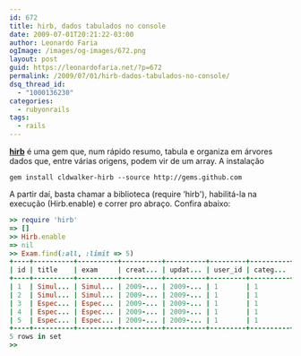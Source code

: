 ```yaml
---
id: 672
title: hirb, dados tabulados no console
date: 2009-07-01T20:21:22-03:00
author: Leonardo Faria
ogImage: /images/og-images/672.png
layout: post
guid: https://leonardofaria.net/?p=672
permalink: /2009/07/01/hirb-dados-tabulados-no-console/
dsq_thread_id:
  - "1000136230"
categories:
  - rubyonrails
tags:
  - rails
---
```

[**hirb**](http://tagaholic.me/hirb/) é uma gem que, num rápido resumo, tabula e organiza em árvores dados que, entre várias origens, podem vir de um array. A instalação

```shell
gem install cldwalker-hirb --source http://gems.github.com
```

A partir daí, basta chamar a biblioteca (require &#8216;hirb'), habilitá-la na execução (Hirb.enable) e correr pro abraço. Confira abaixo:

```ruby
>> require 'hirb'
=> []
>> Hirb.enable
=> nil
>> Exam.find(:all, :limit => 5)
+----+----------+----------+----------+----------+---------+----------+------+
| id | title    | exam     | creat... | updat... | user_id | categ... | hits |
+----+----------+----------+----------+----------+---------+----------+------+
| 1  | Simul... | Simul... | 2009-... | 2009-... | 1       | 1        | 152  |
| 2  | Simul... | Simul... | 2009-... | 2009-... | 1       | 1        | 143  |
| 3  | Espec... | Espec... | 2009-... | 2009-... | 1       | 1        | 1089 |
| 4  | Espec... | Espec... | 2009-... | 2009-... | 1       | 1        | 80   |
| 5  | Espec... | Espec... | 2009-... | 2009-... | 1       | 1        | 40   |
+----+----------+----------+----------+----------+---------+----------+------+
5 rows in set
>>
```
